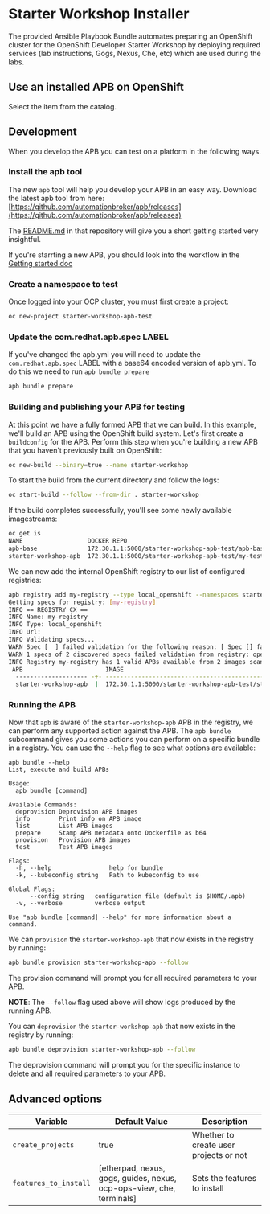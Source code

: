# Starter Workshop Installer

The provided Ansible Playbook Bundle automates preparing an OpenShift cluster
for the OpenShift Developer Starter Workshop by deploying required services (lab
instructions, Gogs, Nexus, Che, etc) which are used during the labs.

## Use an installed APB on OpenShift
Select the item from the catalog.

## Development
When you develop the APB you can test on a platform in the following ways.

### Install the apb tool
The new `apb` tool will help you develop your APB in an easy way. Download the latest apb tool 
from here: [https://github.com/automationbroker/apb/releases](https://github.com/automationbroker/apb/releases)

The [README.md](https://github.com/automationbroker/apb/blob/master/README.md) in that repository will give you a short getting started very insightful.

If you're starrting a new APB, you should look into the workflow in the [Getting started doc](https://github.com/automationbroker/apb/blob/master/docs/getting_started.md)

### Create a namespace to test
Once logged into your OCP cluster, you must first create a project:

```bash
oc new-project starter-workshop-apb-test
```

### Update the com.redhat.apb.spec LABEL
If you've changed the apb.yml you will need to update the `com.redhat.apb.spec` LABEL with a base64 encoded version of apb.yml. To do this we need to run `apb bundle prepare`

```bash
apb bundle prepare
```

### Building and publishing your APB for testing

At this point we have a fully formed APB that we can build. In this example, we'll build an APB using the OpenShift build system. Let's first create a `buildconfig` for the APB. Perform this step when you're building a new APB that you haven't previously built on OpenShift:

```bash
oc new-build --binary=true --name starter-workshop
```

To start the build from the current directory and follow the logs:

```bash
oc start-build --follow --from-dir . starter-workshop
```

If the build completes successfully, you'll see some newly available imagestreams:

```bash
oc get is
NAME                  DOCKER REPO                                             TAGS      UPDATED
apb-base              172.30.1.1:5000/starter-workshop-apb-test/apb-base      latest    4 minutes ago
starter-workshop-apb  172.30.1.1:5000/starter-workshop-apb-test/my-test-apb   latest    3 seconds ago
```

We can now add the internal OpenShift registry to our list of configured registries:

```bash
apb registry add my-registry --type local_openshift --namespaces starter-workshop-apb-test
Getting specs for registry: [my-registry]
INFO == REGISTRY CX ==
INFO Name: my-registry
INFO Type: local_openshift
INFO Url:
INFO Validating specs...
WARN Spec [  ] failed validation for the following reason: [ Spec [] failed version validation ]. It will not be made available.
WARN 1 specs of 2 discovered specs failed validation from registry: openshift-registry
INFO Registry my-registry has 1 valid APBs available from 2 images scanned
 APB                       IMAGE                                                               REGISTRY
  -------------------- -+- -------------------------------------------------------------- -+- -----------
  starter-workshop-apb  |  172.30.1.1:5000/starter-workshop-apb-test/starter-workshop-apb  |  my-registry
```

### Running the APB
Now that `apb` is aware of the `starter-workshop-apb` APB in the registry, we can perform any supported action against the APB. The `apb bundle` subcommand gives you some actions you can perform on a specific bundle in a registry. You can use the `--help` flag to see what options are available:

```
apb bundle --help
List, execute and build APBs

Usage:
  apb bundle [command]

Available Commands:
  deprovision Deprovision APB images
  info        Print info on APB image
  list        List APB images
  prepare     Stamp APB metadata onto Dockerfile as b64
  provision   Provision APB images
  test        Test APB images

Flags:
  -h, --help                help for bundle
  -k, --kubeconfig string   Path to kubeconfig to use

Global Flags:
      --config string   configuration file (default is $HOME/.apb)
  -v, --verbose         verbose output

Use "apb bundle [command] --help" for more information about a command.
```

We can `provision` the `starter-workshop-apb` that now exists in the registry by running:

```bash
apb bundle provision starter-workshop-apb --follow
```

The provision command will prompt you for all required parameters to your APB.

__NOTE__: The `--follow` flag used above will show logs produced by the running APB.

You can `deprovision` the `starter-workshop-apb` that now exists in the registry by running:

```bash
apb bundle deprovision starter-workshop-apb --follow
```

The deprovision command will prompt you for the specific instance to delete and all required parameters to your APB.

## Advanced options

|Variable                   | Default Value            | Description   |
|---------------------------|--------------------------|---------------|
|`create_projects`          | true                    | Whether to create user projects or not  |
|`features_to_install`      | [etherpad, nexus, gogs, guides, nexus, ocp-ops-view, che, terminals] | Sets the features to install  |